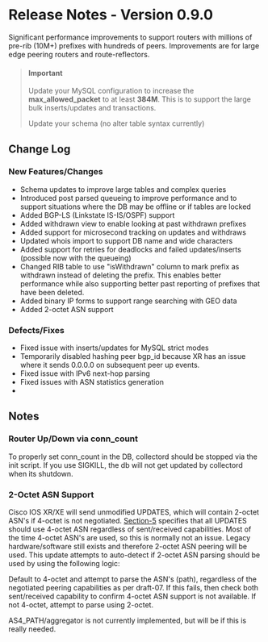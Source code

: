 Release Notes - Version 0.9.0
=============================
Significant performance improvements to support routers with millions of pre-rib (10M+) prefixes with hundreds of peers.  Improvements are for large edge peering routers and route-reflectors.

> #### Important
> Update your MySQL configuration to increase the **max\_allowed\_packet** to at least **384M**.  This is to support the large bulk inserts/updates and transactions.
> 
> Update your schema (no alter table syntax currently)


Change Log
----------------

### New Features/Changes

* Schema updates to improve large tables and complex queries
* Introduced post parsed queueing to improve performance and to support situations where the DB may be offline or if tables are locked
* Added BGP-LS (Linkstate IS-IS/OSPF) support
* Added withdrawn view to enable looking at past withdrawn prefixes
* Added support for microsecond tracking on updates and withdraws
* Updated whois import to support DB name and wide characters
* Added support for retries for deadlocks and failed updates/inserts (possible now with the queueing)
* Changed RIB table to use "isWithdrawn" column to mark prefix as withdrawn instead of deleting the prefix.  This enables better performance while also supporting better past reporting of prefixes that have been deleted.
* Added binary IP forms to support range searching with GEO data
* Added 2-octet ASN support

### Defects/Fixes

* Fixed issue with inserts/updates for MySQL strict modes
* Temporarily disabled  hashing peer bgp_id because XR has an issue where it sends 0.0.0.0 on subsequent peer up events.
* Fixed issue with IPv6 next-hop parsing
* Fixed issues with ASN statistics generation
* 

Notes
----------------

### Router Up/Down via conn_count
To properly set conn_count in the DB, collectord should be stopped via the init script.   If you use SIGKILL, the db will not get updated by collectord when its shutdown.

### 2-Octet ASN Support
Cisco IOS XR/XE will send unmodified UPDATES, which will contain 2-octet ASN's if 4-octet is not negotiated.  [Section-5](https://tools.ietf.org/html/draft-ietf-grow-bmp-07#section-5) specifies that all UPDATES should use 4-octet ASN regardless of sent/received capabilities.  Most of the time 4-octet ASN's are used, so this is normally not an issue.  Legacy hardware/software still exists and therefore 2-octet ASN peering will be used.  This update attempts to auto-detect if 2-octet ASN parsing should be used by using the following logic:
    
Default to 4-octet and attempt to parse the ASN's (path), regardless of the negotiated peering capabilities as per draft-07.   If this fails, then check both sent/received capability to confirm 4-octet ASN support is not available.   If not 4-octet, attempt to parse using 2-octet.
    
AS4_PATH/aggregator is not currently implemented, but will be if this is really needed.
 

